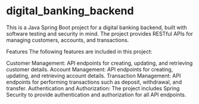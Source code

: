 # digital_banking_backend
This is a Java Spring Boot project for a digital banking backend, built with software testing and security in mind. The project provides RESTful APIs for managing customers, accounts, and transactions.

Features
The following features are included in this project:

Customer Management: API endpoints for creating, updating, and retrieving customer details.
Account Management: API endpoints for creating, updating, and retrieving account details.
Transaction Management: API endpoints for performing transactions such as deposit, withdrawal, and transfer.
Authentication and Authorization: The project includes Spring Security to provide authentication and authorization for all API endpoints.
